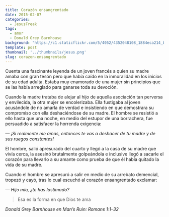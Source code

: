 ```yaml
---
title: Corazón ensangrentado
date: 2015-02-07
categories: 
  - JesusFreak
tags: 
  - amor
  - Donald Grey Barnhouse
background: "https://c1.staticflickr.com/5/4052/4352048108_1884eca214_b.jpg"
template: post
thumbnail: '../thumbnails/jesus.png'
slug: corazon-ensangrentado
---
```


Cuenta una fascinante leyenda de un joven francés a quien su madre amaba con gran tesón pero que había caído en la inmoralidad en los inicios de su edad adulta. Estaba muy enamorado de una mujer sin principios que se las había arreglado para ganarse toda su devoción.

Cuando la madre trataba de alejar al hijo de aquella asociación tan perversa y envilecida, la otra mujer se encolerizaba. Ella fustigaba al joven acusándole de no amarla de verdad e insistiendo en que demostrara su compromiso con ella deshaciéndose de su madre. El hombre se resistió a ello hasta que una noche, en medio del estupor de una borrachera, fue persuadido a satisfacer la horrenda exigencia:

— _¡Si realmente me amas, entonces te vas a deshacer de tu madre y de sus ruegos constantes!_

El hombre, salió apresurado del cuarto y llegó a la casa de su madre que vivía cerca, la asesinó brutalmente golpeándola e inclusive llegó a sacarle el corazón para llevarlo a su amante como prueba de que él había quitado la vida de su madre.

Cuando el hombre se apresuró a salir en medio de su arrebato demencial, tropezó y cayó, tras lo cual escuchó al corazón ensangrentado exclamar:

— _Hijo mío, ¿te has lastimado?_

> Esa es la forma en que Dios te ama

_Donald Grey Barnhouse en Man’s Ruin: Romans 1:1–32_
